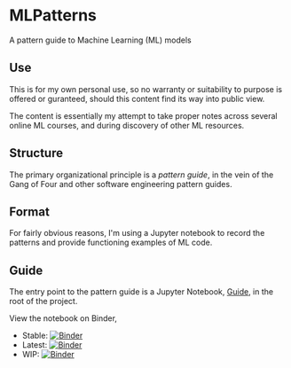 # MLPatterns

A pattern guide to Machine Learning (ML) models

## Use

This is for my own personal use, so no warranty or suitability to purpose is offered or guranteed, should this content
find its way into public view.

The content is essentially my attempt to take proper notes across several online ML courses, and during discovery of
other ML resources.

## Structure

The primary organizational principle is a _pattern guide_, in the vein of the Gang of Four and other software
engineering pattern guides.

## Format

For fairly obvious reasons, I'm using a Jupyter notebook to record the patterns and provide functioning examples of ML
code.

## Guide

The entry point to the pattern guide is a Jupyter Notebook, [Guide](mlpatterns/Guide.ipynb), in the root of the project.

View the notebook on Binder,
- Stable: [![Binder](https://mybinder.org/badge_logo.svg)](https://mybinder.org/v2/gh/slhenty/machine-learning-guide/stable?urlpath=tree%2Findex.html)
- Latest: [![Binder](https://mybinder.org/badge_logo.svg)](https://mybinder.org/v2/gh/slhenty/machine-learning-guide/master?urlpath=tree%2Findex.html)
- WIP: [![Binder](https://mybinder.org/badge_logo.svg)](https://mybinder.org/v2/gh/slhenty/machine-learning-guide/HEAD?urlpath=tree%2Findex.html)